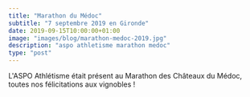 ```yaml
---
title: "Marathon du Médoc"
subtitle: "7 septembre 2019 en Gironde"
date: 2019-09-15T10:00:00+01:00
image: "images/blog/marathon-medoc-2019.jpg"
description: "aspo athletisme marathon medoc"
type: "post"
---
```


L'ASPO Athlétisme était présent au Marathon des Châteaux du Médoc, toutes nos félicitations aux vignobles !
